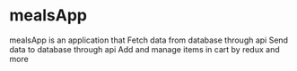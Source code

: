 # mealsApp
mealsApp is an application that 
Fetch data from database through api
Send data to database through api
Add and manage items in cart by redux and more
